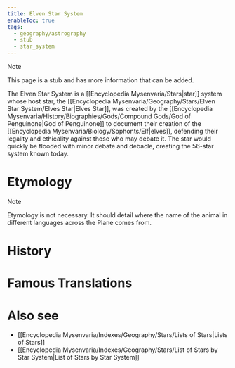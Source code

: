 ```yaml
---
title: Elven Star System
enableToc: true
tags:
  - geography/astrography
  - stub
  - star_system
---
```


> [!note]
> This page is a stub and has more information that can be added.

The Elven Star System is a [[Encyclopedia Mysenvaria/Stars|star]] system whose host star, the [[Encyclopedia Mysenvaria/Geography/Stars/Elven Star System/Elves Star|Elves Star]], was created by the [[Encyclopedia Mysenvaria/History/Biographies/Gods/Compound Gods/God of Penguinone|God of Penguinone]] to document their creation of the [[Encyclopedia Mysenvaria/Biology/Sophonts/Elf|elves]], defending their legality and ethicality against those who may debate it. The star would quickly be flooded with minor debate and debacle, creating the 56-star system known today.
# Etymology

> [!note]
> Etymology is not necessary. It should detail where the name of the animal in different languages across the Plane comes from.
# History

# Famous Translations

# Also see
- [[Encyclopedia Mysenvaria/Indexes/Geography/Stars/Lists of Stars|Lists of Stars]]
- [[Encyclopedia Mysenvaria/Indexes/Geography/Stars/List of Stars by Star System|List of Stars by Star System]]
